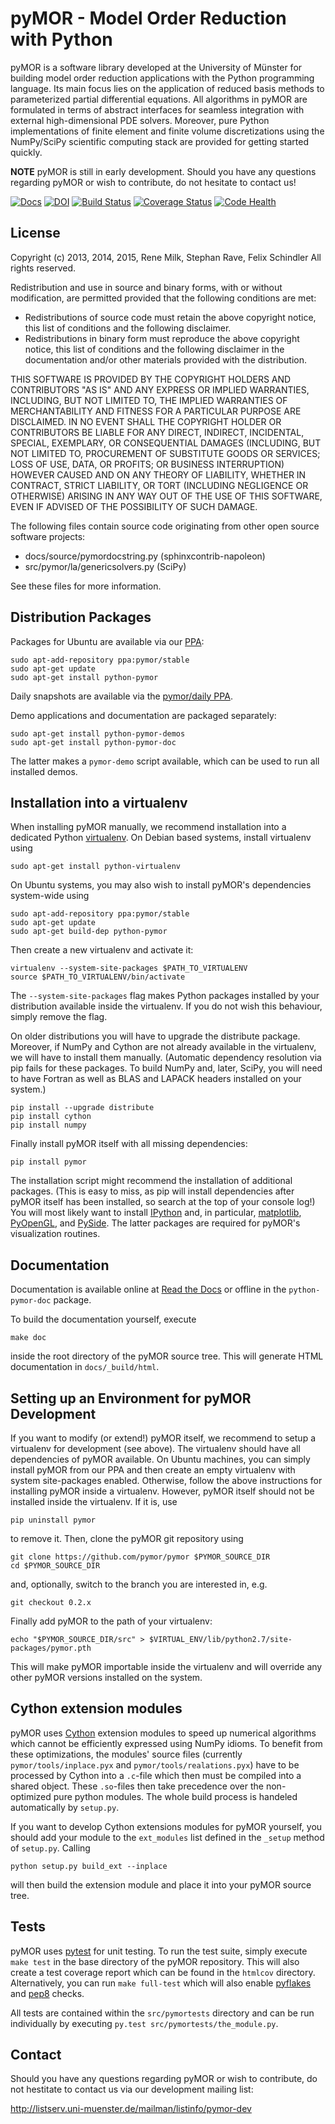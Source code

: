 pyMOR - Model Order Reduction with Python
=========================================

pyMOR is a software library developed at the University of Münster for building
model order reduction applications with the Python programming language.  Its
main focus lies on the application of reduced basis methods to parameterized
partial differential equations.  All algorithms in pyMOR are formulated in
terms of abstract interfaces for seamless integration with external
high-dimensional PDE solvers. Moreover, pure Python implementations of finite
element and finite volume discretizations using the NumPy/SciPy scientific
computing stack are provided for getting started quickly.

**NOTE** pyMOR is still in early development.  Should you have any questions
regarding pyMOR or wish to contribute, do not hesitate to contact us!

[![Docs](https://readthedocs.org/projects/pymor/badge/?version=0.3.x)](http://pymor.readthedocs.org/en/0.3.x)
[![DOI](https://zenodo.org/badge/8838/pymor/pymor.svg)](http://dx.doi.org/10.5281/zenodo.15773)
[![Build Status](https://travis-ci.org/pymor/pymor.png?branch=master)](https://travis-ci.org/pymor/pymor)
[![Coverage Status](https://coveralls.io/repos/pymor/pymor/badge.png)](https://coveralls.io/r/pymor/pymor)
[![Code Health](https://landscape.io/github/pymor/pymor/master/landscape.png)](https://landscape.io/github/pymor/pymor/master)

License
-------

Copyright (c) 2013, 2014, 2015, Rene Milk, Stephan Rave, Felix Schindler
All rights reserved.

Redistribution and use in source and binary forms, with or without
modification, are permitted provided that the following conditions are met:

* Redistributions of source code must retain the above copyright notice, this
  list of conditions and the following disclaimer.
* Redistributions in binary form must reproduce the above copyright notice,
  this list of conditions and the following disclaimer in the documentation
  and/or other materials provided with the distribution.

THIS SOFTWARE IS PROVIDED BY THE COPYRIGHT HOLDERS AND CONTRIBUTORS "AS IS" AND
ANY EXPRESS OR IMPLIED WARRANTIES, INCLUDING, BUT NOT LIMITED TO, THE IMPLIED
WARRANTIES OF MERCHANTABILITY AND FITNESS FOR A PARTICULAR PURPOSE ARE
DISCLAIMED. IN NO EVENT SHALL THE COPYRIGHT HOLDER OR CONTRIBUTORS BE LIABLE
FOR ANY DIRECT, INDIRECT, INCIDENTAL, SPECIAL, EXEMPLARY, OR CONSEQUENTIAL
DAMAGES (INCLUDING, BUT NOT LIMITED TO, PROCUREMENT OF SUBSTITUTE GOODS OR
SERVICES; LOSS OF USE, DATA, OR PROFITS; OR BUSINESS INTERRUPTION) HOWEVER
CAUSED AND ON ANY THEORY OF LIABILITY, WHETHER IN CONTRACT, STRICT LIABILITY,
OR TORT (INCLUDING NEGLIGENCE OR OTHERWISE) ARISING IN ANY WAY OUT OF THE USE
OF THIS SOFTWARE, EVEN IF ADVISED OF THE POSSIBILITY OF SUCH DAMAGE.

The following files contain source code originating from other open source software projects:

* docs/source/pymordocstring.py  (sphinxcontrib-napoleon)
* src/pymor/la/genericsolvers.py (SciPy)

See these files for more information.


Distribution Packages
---------------------

Packages for Ubuntu are available via our
[PPA](https://launchpad.net/~pymor/+archive/stable):

    sudo apt-add-repository ppa:pymor/stable
    sudo apt-get update
    sudo apt-get install python-pymor

Daily snapshots are available via the 
[pymor/daily PPA](https://launchpad.net/~pymor/+archive/daily).

Demo applications and documentation are packaged separately:

    sudo apt-get install python-pymor-demos
    sudo apt-get install python-pymor-doc

The latter makes a `pymor-demo` script available, which can be used to run
all installed demos.


Installation into a virtualenv
------------------------------

When installing pyMOR manually, we recommend installation into a dedicated
Python [virtualenv](http://www.virtualenv.org/). On Debian based systems,
install virtualenv using

    sudo apt-get install python-virtualenv

On Ubuntu systems, you may also wish to install pyMOR's dependencies 
system-wide using

    sudo apt-add-repository ppa:pymor/stable
    sudo apt-get update
    sudo apt-get build-dep python-pymor

Then create a new virtualenv and activate it:

    virtualenv --system-site-packages $PATH_TO_VIRTUALENV
    source $PATH_TO_VIRTUALENV/bin/activate

The `--system-site-packages` flag makes Python packages installed
by your distribution available inside the virtualenv. If you do not wish
this behaviour, simply remove the flag.

On older distributions you will have to upgrade the distribute package.
Moreover, if NumPy and Cython are not already available in the virtualenv,
we will have to install them manually. (Automatic dependency resolution
via pip fails for these packages. To build NumPy and, later, SciPy, you
will need to have Fortran as well as BLAS and LAPACK headers installed
on your system.)

    pip install --upgrade distribute
    pip install cython
    pip install numpy

Finally install pyMOR itself with all missing dependencies:

    pip install pymor

The installation script might recommend the installation of additional
packages. (This is easy to miss, as pip will install dependencies after
pyMOR itself has been installed, so search at the top of your console
log!) You will most likely want to install [IPython](http://www.ipython.org)
and, in particular, [matplotlib](http://matplotlib.org),
[PyOpenGL](http://pyopengl.sourceforge.net/),
and [PySide](http://qt-project.org/wiki/PySide). The latter
packages are required for pyMOR's visualization routines.


Documentation
-------------

Documentation is available online at [Read the Docs](http://pymor.readthedocs.org/)
or offline in the `python-pymor-doc` package.

To build the documentation yourself, execute

    make doc
    
inside the root directory of the pyMOR source tree. This will generate HTML
documentation in `docs/_build/html`.


Setting up an Environment for pyMOR Development
-----------------------------------------------

If you want to modify (or extend!) pyMOR itself, we recommend to setup a
virtualenv for development (see above). The virtualenv should have all
dependencies of pyMOR available. On Ubuntu machines, you can simply install
pyMOR from our PPA and then create an empty virtualenv with system
site-packages enabled. Otherwise, follow the above instructions for installing
pyMOR inside a virtualenv. However, pyMOR itself should not be installed inside
the virtualenv. If it is, use

    pip uninstall pymor

to remove it. Then, clone the pyMOR git repository using

    git clone https://github.com/pymor/pymor $PYMOR_SOURCE_DIR
    cd $PYMOR_SOURCE_DIR

and, optionally, switch to the branch you are interested in, e.g.

    git checkout 0.2.x

Finally add pyMOR to the path of your virtualenv:

    echo "$PYMOR_SOURCE_DIR/src" > $VIRTUAL_ENV/lib/python2.7/site-packages/pymor.pth

This will make pyMOR importable inside the virtualenv and will override any
other pyMOR versions installed on the system.


Cython extension modules
------------------------

pyMOR uses [Cython](http://www.cython.org/) extension modules to speed up
numerical algorithms which cannot be efficiently expressed using NumPy idioms.
To benefit from these optimizations, the modules' source files (currently
`pymor/tools/inplace.pyx` and `pymor/tools/realations.pyx`) have to be processed
by Cython into a `.c`-file which then must be compiled into a shared object.
These `.so`-files then take precedence over the non-optimized pure python
modules. The whole build process is handeled automatically by `setup.py`.

If you want to develop Cython extensions modules for pyMOR yourself, you should
add your module to the `ext_modules` list defined in the `_setup` method of
`setup.py`. Calling

    python setup.py build_ext --inplace

will then build the extension module and place it into your pyMOR source tree.


Tests
-----

pyMOR uses [pytest](http://pytest.org/) for unit testing. To run the test suite,
simply execute `make test` in the base directory of the pyMOR repository. This
will also create a test coverage report which can be found in the `htmlcov`
directory. Alternatively, you can run `make full-test` which will also enable
[pyflakes](https://pypi.python.org/pypi/pyflakes) and
[pep8](http://www.python.org/dev/peps/pep-0008/) checks.

All tests are contained within the `src/pymortests` directory and can be run
individually by executing `py.test src/pymortests/the_module.py`.


Contact
-------

Should you have any questions regarding pyMOR or wish to contribute, 
do not hestitate to contact us via our development mailing list:

<http://listserv.uni-muenster.de/mailman/listinfo/pymor-dev>
